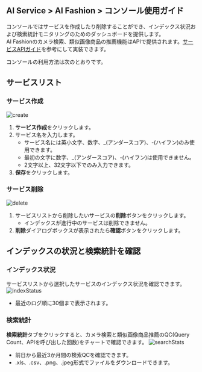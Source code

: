 ## AI Service > AI Fashion > コンソール使用ガイド

コンソールではサービスを作成したり削除することができ、インデックス状況および検索統計モニタリングのためのダッシュボードを提供します。<br>
AI Fashionのカメラ検索、類似画像商品の推薦機能はAPIで提供されます。[サービスAPIガイド](./service-api-guide)を参考にして実装できます。

コンソールの利用方法は次のとおりです。

## サービスリスト

### サービス作成
![create](http://static.toastoven.net/prod_ai_fashion/create_service_jp.png)
1. **サービス作成**をクリックします。
2. サービス名を入力します。
   - サービス名には英小文字、数字、_(アンダースコア)、-(ハイフン)のみ使用できます。
   - 最初の文字に数字、_(アンダースコア)、-(ハイフン)は使用できません。
   - 2文字以上、32文字以下でのみ入力できます。
3. **保存**をクリックします。

### サービス削除
![delete](http://static.toastoven.net/prod_ai_fashion/delete_service_jp.png)
1. サービスリストから削除したいサービスの**削除**ボタンをクリックします。
   - インデックスが進行中のサービスは削除できません。
2. **削除**ダイアログボックスが表示されたら**確認**ボタンをクリックします。

## インデックスの状況と検索統計を確認

### インデックス状況
サービスリストから選択したサービスのインデックス状況を確認できます。
![indexStatus](http://static.toastoven.net/prod_ai_fashion/index_status_jp.png)
- 最近のログ順に30個まで表示されます。

### 検索統計
**検索統計**タブをクリックすると、カメラ検索と類似画像商品推薦のQC(Query Count、APIを呼び出した回数)をチャートで確認できます。
![searchStats](http://static.toastoven.net/prod_ai_fashion/search_stats_jp.png)
- 前日から最近3か月間の検索QCを確認できます。
- .xls、.csv、.png、.jpeg形式でファイルをダウンロードできます。
